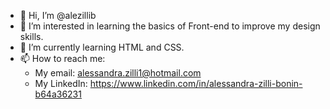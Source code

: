 - 👋 Hi, I’m @alezillib
- 👀 I’m interested in learning the basics of Front-end to improve my design skills. 
- 🌱 I’m currently learning HTML and CSS.
- 📫 How to reach me: 
     * My email: alessandra.zilli1@hotmail.com
     * My LinkedIn: https://www.linkedin.com/in/alessandra-zilli-bonin-b64a36231

<!---
alezillib/alezillib is a ✨ special ✨ repository because its `README.md` (this file) appears on your GitHub profile.
You can click the Preview link to take a look at your changes.
--->
